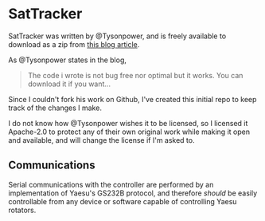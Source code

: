 # SatTracker

SatTracker was written by @Tysonpower, and is freely available to download as a zip from [this blog article](https://tysonpower.de/blog/diy-az-el-antenna-rotator-for-under-150). 

As @Tysonpower states in the blog,

>The code i wrote is not bug free nor optimal but it works. You can download it if you want...

Since I couldn't fork his work on Github, I've created this initial repo to keep track of the changes I make.

I do not know how @Tysonpower wishes it to be licensed, so I licensed it Apache-2.0 to protect any of their own original work while making it open and available, and will change the license if I'm asked to.

## Communications

Serial communications with the controller are performed by an implementation of Yaesu's GS232B protocol, and therefore _should_ be easily controllable from any device or software capable of controlling Yaesu rotators.
